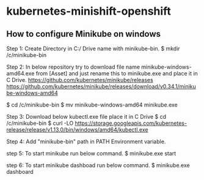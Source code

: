 # kubernetes-minishift-openshift

## How to configure Minikube on windows

Step 1: Create Directory in C:/ Drive name with minikube-bin.
$ mkdir /c/minikube-bin

Step 2: In below repository try to download file name minikube-windows-amd64.exe from [Asset] and just rename this to minikube.exe and place it in C Drive.
https://github.com/kubernetes/minikube/releases
https://github.com/kubernetes/minikube/releases/download/v0.34.1/minikube-windows-amd64

$ cd  /c/minikube-bin
$ mv minikube-windows-amd64 minikube.exe

Step 3: Download below kubectl.exe file place it in C Drive
$ cd  /c/minikube-bin
$ curl -LO https://storage.googleapis.com/kubernetes-release/release/v1.13.0/bin/windows/amd64/kubectl.exe

Step 4: Add "minikube-bin" path in PATH Environment variable. 

step 5: To start minikube run below command.
$ minikube.exe start

step 6: To start minikube dashboad run below command.
$ minikube.exe dashboard

